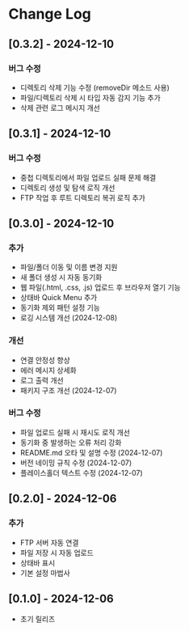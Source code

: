 # Change Log

## [0.3.2] - 2024-12-10

### 버그 수정
- 디렉토리 삭제 기능 수정 (removeDir 메소드 사용)
- 파일/디렉토리 삭제 시 타입 자동 감지 기능 추가
- 삭제 관련 로그 메시지 개선

## [0.3.1] - 2024-12-10

### 버그 수정
- 중첩 디렉토리에서 파일 업로드 실패 문제 해결
- 디렉토리 생성 및 탐색 로직 개선
- FTP 작업 후 루트 디렉토리 복귀 로직 추가

## [0.3.0] - 2024-12-10

### 추가
- 파일/폴더 이동 및 이름 변경 지원
- 새 폴더 생성 시 자동 동기화
- 웹 파일(.html, .css, .js) 업로드 후 브라우저 열기 기능
- 상태바 Quick Menu 추가
- 동기화 제외 패턴 설정 기능
- 로깅 시스템 개선 (2024-12-08)

### 개선
- 연결 안정성 향상
- 에러 메시지 상세화
- 로그 출력 개선
- 패키지 구조 개선 (2024-12-07)

### 버그 수정
- 파일 업로드 실패 시 재시도 로직 개선
- 동기화 중 발생하는 오류 처리 강화
- README.md 오타 및 설명 수정 (2024-12-07)
- 버전 네이밍 규칙 수정 (2024-12-07)
- 플레이스홀더 텍스트 수정 (2024-12-07)

## [0.2.0] - 2024-12-06

### 추가
- FTP 서버 자동 연결
- 파일 저장 시 자동 업로드
- 상태바 표시
- 기본 설정 마법사

## [0.1.0] - 2024-12-06
- 초기 릴리즈